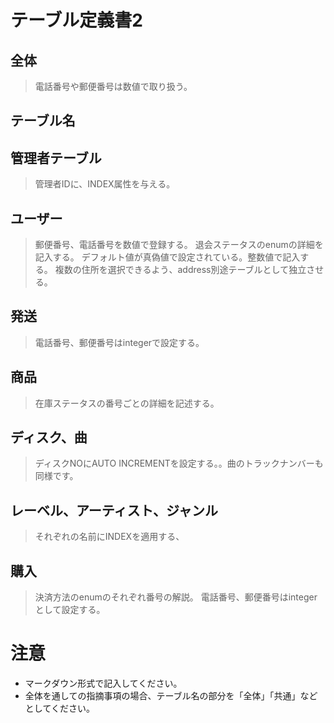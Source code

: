 # テーブル定義書2
## 全体
>電話番号や郵便番号は数値で取り扱う。
## テーブル名
## 管理者テーブル
>管理者IDに、INDEX属性を与える。
## ユーザー
>郵便番号、電話番号を数値で登録する。
>退会ステータスのenumの詳細を記入する。
>デフォルト値が真偽値で設定されている。整数値で記入する。
>複数の住所を選択できるよう、address別途テーブルとして独立させる。
## 発送
>電話番号、郵便番号はintegerで設定する。
## 商品
>在庫ステータスの番号ごとの詳細を記述する。
## ディスク、曲
>ディスクNOにAUTO INCREMENTを設定する。。曲のトラックナンバーも同様です。
## レーベル、アーティスト、ジャンル
>それぞれの名前にINDEXを適用する、
## 購入
>決済方法のenumのそれぞれ番号の解説。
>電話番号、郵便番号はintegerとして設定する。






# 注意
* マークダウン形式で記入してください。
* 全体を通しての指摘事項の場合、テーブル名の部分を「全体」「共通」などとしてください。
